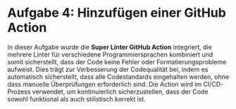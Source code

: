 # Aufgabe 4: Hinzufügen einer GitHub Action

In dieser Aufgabe wurde die **Super Linter GitHub Action** integriert, die mehrere Linter für verschiedene Programmiersprachen kombiniert und somit sicherstellt, dass der Code keine Fehler oder Formatierungsprobleme aufweist. Dies trägt zur Verbesserung der Codequalität bei, indem es automatisch sicherstellt, dass alle Codestandards eingehalten werden, ohne dass manuelle Überprüfungen erforderlich sind. Die Action wird im CI/CD-Prozess verwendet, um kontinuierlich sicherzustellen, dass der Code sowohl funktional als auch stilistisch korrekt ist.
